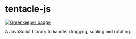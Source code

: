 # tentacle-js

[![Greenkeeper badge](https://badges.greenkeeper.io/toxic-johann/tentacle-js.svg)](https://greenkeeper.io/)

A JavaScript Library to handler dragging, scaling and rotating.
